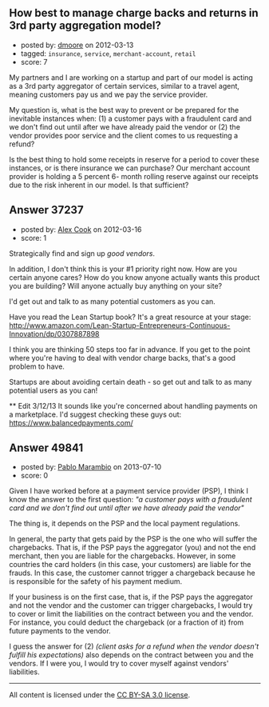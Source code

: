 ## How best to manage charge backs and returns in 3rd party aggregation model?

- posted by: [dmoore](https://stackexchange.com/users/-1/16903-dmoore) on 2012-03-13
- tagged: `insurance`, `service`, `merchant-account`, `retail`
- score: 7

My partners and I are working on a startup and part of our model is acting as a 3rd party aggregator of certain services, similar to a travel agent, meaning customers pay us and we pay the service provider.

My question is, what is the best way to prevent or be prepared for the inevitable instances when: (1) a customer pays with a fraudulent card and we don't find out until after we have already paid the vendor or (2) the vendor provides poor service and the client comes to us requesting a refund?

Is the best thing to hold some receipts in reserve for a period to cover these instances, or is there insurance we can purchase?  Our merchant account provider is holding a 5 percent 6- month rolling reserve against our receipts due to the risk inherent in our model.  Is that sufficient?


## Answer 37237

- posted by: [Alex Cook](https://stackexchange.com/users/-1/6128-alex-cook) on 2012-03-16
- score: 1

Strategically find and sign up *good vendors*. 

In addition, I don't think this is your #1 priority right now.  How are you certain anyone cares? How do you know anyone actually wants this product you are building? Will anyone actually buy anything on your site?

I'd get out and talk to as many potential customers as you can.

Have you read the Lean Startup book? It's a great resource at your stage:
http://www.amazon.com/Lean-Startup-Entrepreneurs-Continuous-Innovation/dp/0307887898

I think you are thinking 50 steps too far in advance.  If you get to the point where you're having to deal with vendor charge backs, that's a good problem to have.  

Startups are about avoiding certain death - so get out and talk to as many potential users as you can!

** Edit 3/12/13
It sounds like you're concerned about handling payments on a marketplace.  I'd suggest checking these guys out:
https://www.balancedpayments.com/


## Answer 49841

- posted by: [Pablo Marambio](https://stackexchange.com/users/-1/26960-pablo-marambio) on 2013-07-10
- score: 0

Given I have worked before at a payment service provider (PSP), I think I know the answer to the first question: _"a customer pays with a fraudulent card and we don't find out until after we have already paid the vendor"_

The thing is, it depends on the PSP and the local payment regulations.

In general, the party that gets paid by the PSP is the one who will suffer the chargebacks. That is, if the PSP pays the aggregator (you) and not the end merchant, then you are liable for the chargebacks. However, in some countries the card holders (in this case, your customers) are liable for the frauds. In this case, the customer cannot trigger a chargeback because he is responsible for the safety of his payment medium. 

If your business is on the first case, that is, if the PSP pays the aggregator and not the vendor and the customer can trigger chargebacks, I would try to cover or limit the liabilities on the contract between you and the vendor. For instance, you could deduct the chargeback (or a fraction of it) from future payments to the vendor.

I guess the answer for (2) _(client asks for a refund when the vendor doesn't fulfill his expectations)_ also depends on the contract between you and the vendors. If I were you, I would try to cover myself against vendors' liabilities.



---

All content is licensed under the [CC BY-SA 3.0 license](https://creativecommons.org/licenses/by-sa/3.0/).
